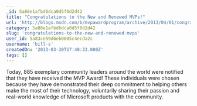 ```yaml
---
_id: 5a88e1afbd6dca0d5f0d2d42
title: "Congratulations to the New and Renewed MVPs!"
url: 'http://blogs.msdn.com/b/mvpawardprogram/archive/2013/04/01/congratulations-to-the-new-and-renewed-mvps.aspx'
category: 5a88e1afbd6dca0d5f0d2d42
slug: 'congratulations-to-the-new-and-renewed-mvps'
user_id: 5a83ce59d6eb0005c4ecda2c
username: 'bill-s'
createdOn: '2013-03-30T17:40:33.000Z'
tags: []
---
```


Today, 885 exemplary community leaders around the world were notified that they have received the MVP Award! These individuals were chosen because they have demonstrated their deep commitment to helping others make the most of their technology, voluntarily sharing their passion and real-world knowledge of Microsoft products with the community.
